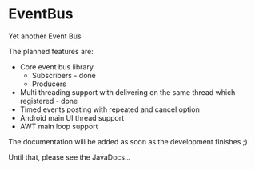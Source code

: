 # EventBus

Yet another Event Bus

The planned features are:
- Core event bus library
  - Subscribers - done
  - Producers
- Multi threading support with delivering on the same thread which registered - done
- Timed events posting with repeated and cancel option
- Android main UI thread support
- AWT main loop support

The documentation will be added as soon as the development finishes ;)

Until that, please see the JavaDocs...
